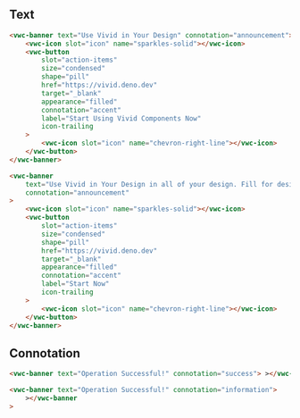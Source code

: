 ## Text

<docs-do-dont no-gutters headline="Avoid long sentences in the Banner">

<docs-do>

```html preview example
<vwc-banner text="Use Vivid in Your Design" connotation="announcement">
	<vwc-icon slot="icon" name="sparkles-solid"></vwc-icon>
	<vwc-button
		slot="action-items"
		size="condensed"
		shape="pill"
		href="https://vivid.deno.dev"
		target="_blank"
		appearance="filled"
		connotation="accent"
		label="Start Using Vivid Components Now"
		icon-trailing
	>
		<vwc-icon slot="icon" name="chevron-right-line"></vwc-icon>
	</vwc-button>
</vwc-banner>
```

</docs-do>

<docs-do dont>

```html preview example
<vwc-banner
	text="Use Vivid in Your Design in all of your design. Fill for designers and for developers as well"
	connotation="announcement"
>
	<vwc-icon slot="icon" name="sparkles-solid"></vwc-icon>
	<vwc-button
		slot="action-items"
		size="condensed"
		shape="pill"
		href="https://vivid.deno.dev"
		target="_blank"
		appearance="filled"
		connotation="accent"
		label="Start Now"
		icon-trailing
	>
		<vwc-icon slot="icon" name="chevron-right-line"></vwc-icon>
	</vwc-button>
</vwc-banner>
```

</docs-do>
</docs-do-dont>

## Connotation

<docs-do-dont no-gutters headline="Use the banner connotation according to its purpose">

<docs-do>

```html preview example
<vwc-banner text="Operation Successful!" connotation="success"> ></vwc-banner>
```

</docs-do>

<docs-do dont>

```html preview example
<vwc-banner text="Operation Successful!" connotation="information">
	></vwc-banner
>
```

</docs-do>
</docs-do-dont>
